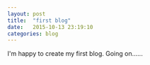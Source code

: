 ```yaml
---
layout: post
title:  "first blog"
date:   2015-10-13 23:19:10
categories: blog
---
```

I'm happy to create my first blog.  Going on......
